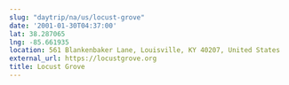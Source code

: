 ```yaml
---
slug: "daytrip/na/us/locust-grove"
date: '2001-01-30T04:37:00'
lat: 38.287065
lng: -85.661935
location: 561 Blankenbaker Lane, Louisville, KY 40207, United States
external_url: https://locustgrove.org
title: Locust Grove
---
```



